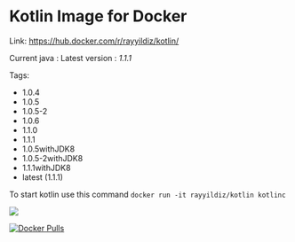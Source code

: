 Kotlin Image for Docker
===

Link: https://hub.docker.com/r/rayyildiz/kotlin/

Current java : Latest version : *1.1.1*

Tags:
* 1.0.4
* 1.0.5
* 1.0.5-2
* 1.0.6
* 1.1.0
* 1.1.1
* 1.0.5withJDK8
* 1.0.5-2withJDK8
* 1.1.1withJDK8
* latest (1.1.1)


To start kotlin use this command ```docker run -it rayyildiz/kotlin kotlinc``` 

[![](https://images.microbadger.com/badges/image/rayyildiz/kotlin.svg)](https://microbadger.com/images/rayyildiz/kotlin "Get your own image badge on microbadger.com")


[![Docker Pulls](https://img.shields.io/docker/pulls/rayyildiz/kotlin.svg)](https://hub.docker.com/r/rayyildiz/kotlin/)
